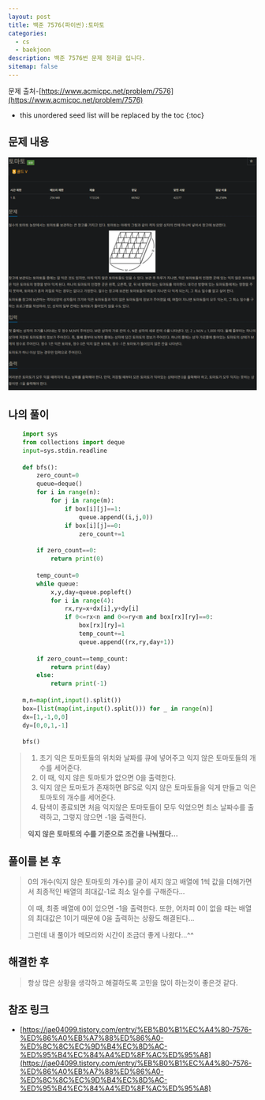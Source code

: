 ```yaml
---
layout: post
title: 백준 7576(파이썬):토마토
categories: 
  - cs
  - baekjoon
description: 백준 7576번 문제 정리글 입니다.
sitemap: false
---
```


문제 출처-[https://www.acmicpc.net/problem/7576](https://www.acmicpc.net/problem/7576)

* this unordered seed list will be replaced by the toc
{:toc}

## 문제 내용

![백준 7576번](/assets/img/blog/bj7576.png)

## 나의 풀이

```python
    import sys
    from collections import deque
    input=sys.stdin.readline

    def bfs():
        zero_count=0
        queue=deque()
        for i in range(n):
            for j in range(m):
                if box[i][j]==1:
                    queue.append((i,j,0))
                if box[i][j]==0:
                    zero_count+=1

        if zero_count==0:
            return print(0)

        temp_count=0
        while queue:
            x,y,day=queue.popleft()
            for i in range(4):
                rx,ry=x+dx[i],y+dy[i]
                if 0<=rx<n and 0<=ry<m and box[rx][ry]==0:
                    box[rx][ry]=1
                    temp_count+=1
                    queue.append((rx,ry,day+1))

        if zero_count==temp_count:
            return print(day)
        else:    
            return print(-1)

    m,n=map(int,input().split())
    box=[list(map(int,input().split())) for _ in range(n)]
    dx=[1,-1,0,0]
    dy=[0,0,1,-1]

    bfs()
```

>1. 초기 익은 토마토들의 위치와 날짜를 큐에 넣어주고 익지 않은 토마토들의 개수를 세어준다.
>2. 이 때, 익지 않은 토마토가 없으면 0을 출력한다.
>3. 익지 않은 토마토가 존재하면 BFS로 익지 않은 토마토들을 익게 만들고 익은 토마토의 개수를 세어준다.
>4. 탐색이 종료되면 처음 익지않은 토마토들이 모두 익었으면 최소 날짜수를 출력하고, 그렇지 않으면 -1을 출력한다.
>
>**익지 않은 토마토의 수를 기준으로 조건을 나눠줬다…**

## 풀이를 본 후

>0의 개수(익지 않은 토마토의 개수)를 굳이 세지 않고 배열에 1씩 값을 더해가면서 최종적인 배열의 최대값-1로 최소 일수를 구해준다…
>
>이 때, 최종 배열에 0이 있으면 -1을 출력한다. 또한, 어차피 0이 없을 때는 배열의 최대값은 1이기 때문에 0을 출력하는 상황도 해결된다…
>
>그런데 내 풀이가 메모리와 시간이 조금더 좋게 나왔다…^^

## 해결한 후

>항상 많은 상황을 생각하고 해결하도록 고민을 많이 하는것이 좋은것 같다.

## 참조 링크

- [https://jae04099.tistory.com/entry/%EB%B0%B1%EC%A4%80-7576-%ED%86%A0%EB%A7%88%ED%86%A0-%ED%8C%8C%EC%9D%B4%EC%8D%AC-%ED%95%B4%EC%84%A4%ED%8F%AC%ED%95%A8](https://jae04099.tistory.com/entry/%EB%B0%B1%EC%A4%80-7576-%ED%86%A0%EB%A7%88%ED%86%A0-%ED%8C%8C%EC%9D%B4%EC%8D%AC-%ED%95%B4%EC%84%A4%ED%8F%AC%ED%95%A8)